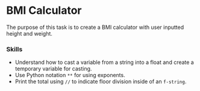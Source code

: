 # BMI Calculator
The purpose of this task is to create a BMI calculator with user inputted height and weight.

### Skills
- Understand how to cast a variable from a string into a float and create a temporary variable for casting.
- Use Python notation `**` for using exponents.
- Print the total using `//` to indicate floor division inside of an `f-string`.
